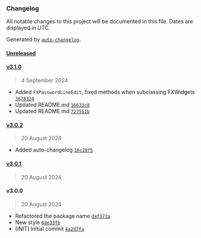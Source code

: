 ### Changelog

All notable changes to this project will be documented in this file. Dates are displayed in UTC.

Generated by [`auto-changelog`](https://github.com/CookPete/auto-changelog).

#### [Unreleased](https://github.com/healkeiser/fxgui/compare/v3.1.0...HEAD)

#### [v3.1.0](https://github.com/healkeiser/fxgui/compare/v3.0.2...v3.1.0)

> 4 September 2024

- Added `FXPasswordLineEdit`, fixed methods when subclassing FXWidgets [`3678324`](https://github.com/healkeiser/fxgui/commit/3678324d0e30fc2e70913b3bbbc179f10b28cf09)
- Updated README.md [`16633c8`](https://github.com/healkeiser/fxgui/commit/16633c8959d79c16723f9d71b3bdfdc2ad170510)
- Updated README.md [`727551b`](https://github.com/healkeiser/fxgui/commit/727551b581a925d0031bc75187e4f8d5d19417d1)

#### [v3.0.2](https://github.com/healkeiser/fxgui/compare/v3.0.1...v3.0.2)

> 20 August 2024

- Added auto-changelog [`16c28f5`](https://github.com/healkeiser/fxgui/commit/16c28f54ea60afcfbe95eabafe88328c9e3664ab)

#### [v3.0.1](https://github.com/healkeiser/fxgui/compare/v3.0.0...v3.0.1)

> 20 August 2024

#### v3.0.0

> 20 August 2024

- Refactored the package name [`daf372a`](https://github.com/healkeiser/fxgui/commit/daf372abe8fedc392257669d058c341971c1cd7b)
- New style [`6de33fb`](https://github.com/healkeiser/fxgui/commit/6de33fb4d82e2ff57b469bdd36e3eb131ccbb275)
- [INIT] Initial commit [`4a2d7fa`](https://github.com/healkeiser/fxgui/commit/4a2d7faf6234a7a70b1b00d7a40639aad1989c40)
